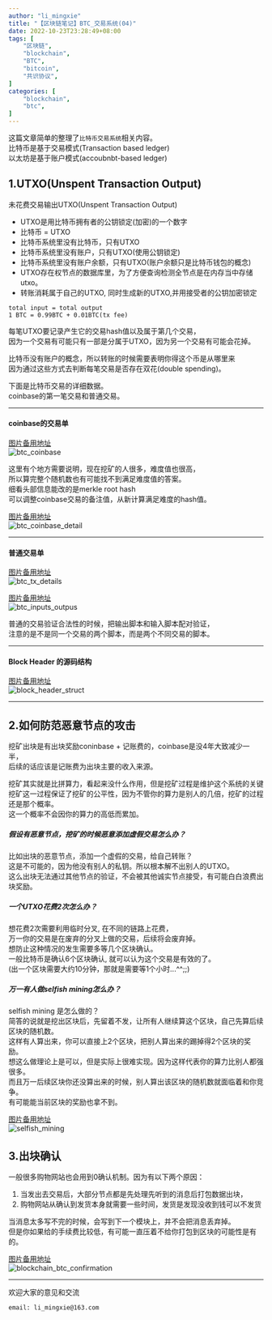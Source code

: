 ```yaml
---
author: "li_mingxie"
title: "【区块链笔记】BTC_交易系统(04)"
date: 2022-10-23T23:28:49+08:00
tags: [
    "区块链",
    "blockchain",
    "BTC",
    "bitcoin",
    "共识协议",
]
categories: [
    "blockchain",
    "btc",
]
---
```


这篇文章简单的整理了`比特币交易系统`相关内容。  <!--more-->  
比特币是基于交易模式(Transaction based ledger)  
以太坊是基于账户模式(accoubnbt-based ledger)  

## 1.UTXO(Unspent Transaction Output)

未花费交易输出UTXO(Unspent Transaction Output)  

* UTXO是用比特币拥有者的公钥锁定(加密)的一个数字
* 比特币 = UTXO
* 比特币系统里没有比特币，只有UTXO
* 比特币系统里没有账户，只有UTXO(使用公钥锁定)
* 比特币系统里没有账户余额，只有UTXO(账户余额只是比特币钱包的概念)
* UTXO存在权节点的数据库里，为了方便查询检测全节点是在内存当中存储utxo。
* 转账消耗属于自己的UTXO, 同时生成新的UTXO,并用接受者的公钥加密锁定

```
total input = total output
1 BTC = 0.99BTC + 0.01BTC(tx fee)
```

每笔UTXO要记录产生它的交易hash值以及属于第几个交易，  
因为一个交易有可能只有一部是分属于UTXO，因为另一个交易有可能会花掉。  

比特币没有账户的概念，所以转账的时候需要表明你得这个币是从哪里来  
因为通过这些方式去判断每笔交易是否存在双花(double spending)。

下面是比特币交易的详细数据。  
coinbase的第一笔交易和普通交易。  

----------------------------------------------

#### coinbase的交易单

[图片备用地址](https://limingxie.github.io/images/blockchain/bitcoin/btc_coinbase.png)  
![btc_coinbase](https://mingxie-blog.oss-cn-beijing.aliyuncs.com/image/blockchain/bitcoin/btc_coinbase.png)

这里有个地方需要说明，现在挖矿的人很多，难度值也很高，  
所以算完整个随机数也有可能找不到满足难度值的答案。  
细看头部信息能改的是merkle root hash  
可以调整coinbase交易的备注值，从新计算满足难度的hash值。  

[图片备用地址](https://limingxie.github.io/images/blockchain/bitcoin/btc_coinbase_detail.png)  
![btc_coinbase_detail](https://mingxie-blog.oss-cn-beijing.aliyuncs.com/image/blockchain/bitcoin/btc_coinbase_detail.png)

----------------------------------------------

#### 普通交易单

[图片备用地址](https://limingxie.github.io/images/blockchain/bitcoin/btc_tx_details.png)  
![btc_tx_details](https://mingxie-blog.oss-cn-beijing.aliyuncs.com/image/blockchain/bitcoin/btc_tx_details.png)

[图片备用地址](https://limingxie.github.io/images/blockchain/bitcoin/btc_inputs_outpus.png)  
![btc_inputs_outpus](https://mingxie-blog.oss-cn-beijing.aliyuncs.com/image/blockchain/bitcoin/btc_inputs_outpus.png)

普通的交易验证合法性的时候，把输出脚本和输入脚本配对验证，  
注意的是不是同一个交易的两个脚本，而是两个不同交易的脚本。  

----------------------------------------------

#### Block Header 的源码结构

[图片备用地址](https://limingxie.github.io/images/blockchain/bitcoin/block_header_struct.png)  
![block_header_struct](https://mingxie-blog.oss-cn-beijing.aliyuncs.com/image/blockchain/bitcoin/block_header_struct.png)

----------------------------------------------

## 2.如何防范恶意节点的攻击

挖矿出块是有出块奖励coninbase + 记账费的，coinbase是没4年大致减少一半，  
后续的话应该是记账费为出块主要的收入来源。  

挖矿其实就是比拼算力，看起来没什么作用，但是挖矿过程是维护这个系统的关键  
挖矿这一过程保证了挖矿的公平性，因为不管你的算力是别人的几倍，挖矿的过程还是那个概率。  
这一个概率不会因你的算力的高低而累加。  

##### 假设有恶意节点，挖矿的时候恶意添加虚假交易怎么办？

比如出块的恶意节点，添加一个虚假的交易，给自己转账？  
这是不可能的，因为他没有别人的私钥。所以根本解不出别人的UTXO。  
这么出块无法通过其他节点的验证，不会被其他诚实节点接受，有可能白白浪费出块奖励。  

##### 一个UTXO花费2次怎么办？

想花费2次需要利用临时分叉, 在不同的链路上花费，  
万一你的交易是在废弃的分叉上做的交易，后续将会废弃掉。  
想防止这种情况的发生需要多等几个区块确认。  
一般比特币是确认6个区块确认, 就可以认为这个交易是有效的了。  
(出一个区块需要大约10分钟，那就是需要等1个小时...^^;;)  

##### 万一有人做selfish mining怎么办？

selfish mining 是怎么做的？  
简答的说就是挖出区块后，先留着不发，让所有人继续算这个区块，自己先算后续区块的随机数。  
这样有人算出来，你可以直接上2个区块，把别人算出来的踢掉得2个区块的奖励。  
想这么做理论上是可以，但是实际上很难实现。因为这样代表你的算力比别人都强很多。  
而且万一后续区块你还没算出来的时候，别人算出该区块的随机数就面临着和你竞争。  
有可能能当前区块的奖励也拿不到。  

[图片备用地址](https://limingxie.github.io/images/blockchain/bitcoin/selfish_mining.png)  
![selfish_mining](https://mingxie-blog.oss-cn-beijing.aliyuncs.com/image/blockchain/bitcoin/selfish_mining.png)

## 3.出块确认

一般很多购物网站也会用到0确认机制。因为有以下两个原因：  

1. 当发出去交易后，大部分节点都是先处理先听到的消息后打包数据出块，  
2. 购物网站从确认到发货本身就需要一些时间，发货是发现没收到钱可以不发货  

当消息太多写不完的时候，会写到下一个模块上，并不会把消息丢弃掉。  
但是你如果给的手续费比较低，有可能一直压着不给你打包到区块的可能性是有的。  

[图片备用地址](https://limingxie.github.io/images/blockchain/bitcoin/blockchain_btc_confirmation.png)  
![blockchain_btc_confirmation](https://mingxie-blog.oss-cn-beijing.aliyuncs.com/image/blockchain/bitcoin/blockchain_btc_confirmation.png)

----------------------------------------------
欢迎大家的意见和交流

`email: li_mingxie@163.com`

